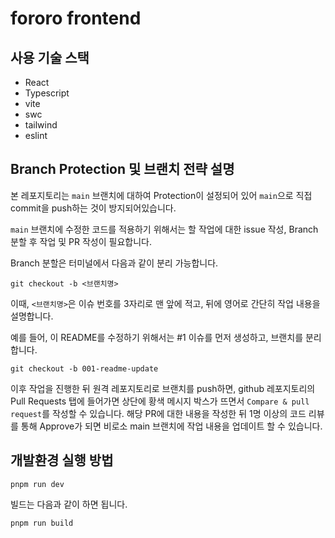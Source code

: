 # fororo frontend

## 사용 기술 스택

- React
- Typescript
- vite
- swc
- tailwind
- eslint

## Branch Protection 및 브랜치 전략 설명

본 레포지토리는 `main` 브랜치에 대하여 Protection이 설정되어 있어 `main`으로 직접 commit을 push하는 것이 방지되어있습니다.

`main` 브랜치에 수정한 코드를 적용하기 위해서는 할 작업에 대한 issue 작성, Branch 분할 후 작업 및 PR 작성이 필요합니다.

Branch 분할은 터미널에서 다음과 같이 분리 가능합니다.

```
git checkout -b <브랜치명>
```

이때, `<브랜치명>`은 이슈 번호를 3자리로 맨 앞에 적고, 뒤에 영어로 간단히 작업 내용을 설명합니다.

예를 들어, 이 README를 수정하기 위해서는 #1 이슈를 먼저 생성하고, 브랜치를 분리합니다.

```
git checkout -b 001-readme-update
```

이후 작업을 진행한 뒤 원격 레포지토리로 브랜치를 push하면, github 레포지토리의 Pull Requests 탭에 들어가면 상단에 황색 메시지 박스가 뜨면서 `Compare & pull request`를 작성할 수 있습니다. 해당 PR에 대한 내용을 작성한 뒤 1명 이상의 코드 리뷰를 통해 Approve가 되면 비로소 main 브랜치에 작업 내용을 업데이트 할 수 있습니다.

## 개발환경 실행 방법

```
pnpm run dev
```

빌드는 다음과 같이 하면 됩니다.
```
pnpm run build
```